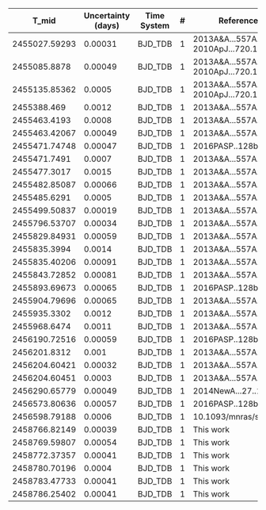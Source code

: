 |T_mid|Uncertainty (days)           |Time System|#                                            |Reference                               |
|-----|-----------------------------|-----------|---------------------------------------------|----------------------------------------|
|2455027.59293|0.00031                      |BJD_TDB    |1                                            |2013A&A...557A..30C; 2010ApJ...720.1118B|
|2455085.8878|0.00049                      |BJD_TDB    |1                                            |2013A&A...557A..30C; 2010ApJ...720.1118B|
|2455135.85362|0.0005                       |BJD_TDB    |1                                            |2013A&A...557A..30C; 2010ApJ...720.1118B|
|2455388.469|0.0012                       |BJD_TDB    |1                                            |2013A&A...557A..30C                     |
|2455463.4193|0.0008                       |BJD_TDB    |1                                            |2013A&A...557A..30C                     |
|2455463.42067|0.00049                      |BJD_TDB    |1                                            |2013A&A...557A..30C                     |
|2455471.74748|0.00047                      |BJD_TDB    |1                                            |2016PASP..128b4402S                     |
|2455471.7491|0.0007                       |BJD_TDB    |1                                            |2013A&A...557A..30C                     |
|2455477.3017|0.0015                       |BJD_TDB    |1                                            |2013A&A...557A..30C                     |
|2455482.85087|0.00066                      |BJD_TDB    |1                                            |2013A&A...557A..30C                     |
|2455485.6291|0.0005                       |BJD_TDB    |1                                            |2013A&A...557A..30C                     |
|2455499.50837|0.00019                      |BJD_TDB    |1                                            |2013A&A...557A..30C                     |
|2455796.53707|0.00034                      |BJD_TDB    |1                                            |2013A&A...557A..30C                     |
|2455829.84931|0.00059                      |BJD_TDB    |1                                            |2013A&A...557A..30C                     |
|2455835.3994|0.0014                       |BJD_TDB    |1                                            |2013A&A...557A..30C                     |
|2455835.40206|0.00091                      |BJD_TDB    |1                                            |2013A&A...557A..30C                     |
|2455843.72852|0.00081                      |BJD_TDB    |1                                            |2013A&A...557A..30C                     |
|2455893.69673|0.00065                      |BJD_TDB    |1                                            |2016PASP..128b4402S                     |
|2455904.79696|0.00065                      |BJD_TDB    |1                                            |2013A&A...557A..30C                     |
|2455935.3302|0.0012                       |BJD_TDB    |1                                            |2013A&A...557A..30C                     |
|2455968.6474|0.0011                       |BJD_TDB    |1                                            |2013A&A...557A..30C                     |
|2456190.72516|0.00059                      |BJD_TDB    |1                                            |2016PASP..128b4402S                     |
|2456201.8312|0.001                        |BJD_TDB    |1                                            |2013A&A...557A..30C                     |
|2456204.60421|0.00032                      |BJD_TDB    |1                                            |2013A&A...557A..30C                     |
|2456204.60451|0.0003                       |BJD_TDB    |1                                            |2013A&A...557A..30C                     |
|2456290.65779|0.00049                      |BJD_TDB    |1                                            |2014NewA...27..102P                     |
|2456573.80636|0.00057                      |BJD_TDB    |1                                            |2016PASP..128b4402S                     |
|2456598.79188|0.0006                       |BJD_TDB    |1                                            |10.1093/mnras/stw574                    |
|2458766.82149|0.00039                      |BJD_TDB    |1                                            |This work                               |
|2458769.59807|0.00054                      |BJD_TDB    |1                                            |This work                               |
|2458772.37357|0.00041                      |BJD_TDB    |1                                            |This work                               |
|2458780.70196|0.0004                       |BJD_TDB    |1                                            |This work                               |
|2458783.47733|0.00041                      |BJD_TDB    |1                                            |This work                               |
|2458786.25402|0.00041                      |BJD_TDB    |1                                            |This work                               |
